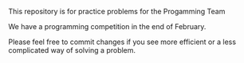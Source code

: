This repository is for practice problems for the Progamming Team

We have a programming competition in the end of February. 

Please feel free to commit changes if  you see more efficient or a less complicated way of solving a problem. 